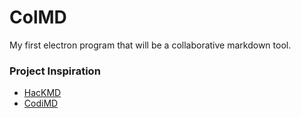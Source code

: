 # ColMD
My first electron program that will be a collaborative markdown tool.

### Project Inspiration
- <a href="https://hackmd.io/#">HacKMD</a>
- <a href="https://github.com/allesctf/codimd">CodiMD</a>
